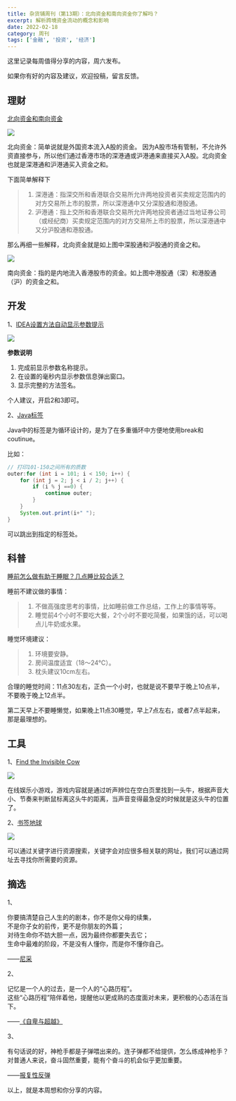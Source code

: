 ```yaml
---
title: 杂货铺周刊（第13期）：北向资金和南向资金你了解吗？
excerpt: 解析跨境资金流动的概念和影响
date: 2022-02-18
category: 周刊
tags: ['金融', '投资', '经济']
---
```

这里记录每周值得分享的内容，周六发布。

如果你有好的内容及建议，欢迎投稿，留言反馈。

<!--more-->

## 理财

[北向资金和南向资金](https://zhuanlan.zhihu.com/p/166171597 "北向资金和南向资金")

![](https://api2.mubu.com/v3/document_image/8718c169-502e-4df8-a949-3bc5ed84c464-977367.jpg)

北向资金：简单说就是外国资本流入A股的资金。
因为A股市场有管制，不允许外资直接参与，所以他们通过香港市场的深港通或沪港通来直接买入A股。北向资金也就是深港通和沪港通买入资金之和。

下面简单解释下

>1. 深港通：指深交所和香港联合交易所允许两地投资者买卖规定范围内的对方交易所上市的股票，所以深港通中又分深股通和港股通。
>2. 沪港通：指上交所和香港联合交易所允许两地投资者通过当地证券公司（或经纪商）买卖规定范围内的对方交易所上市的股票，所以深港通中又分沪股通和港股通。

那么再细一些解释，北向资金就是如上图中深股通和沪股通的资金之和。


![](https://api2.mubu.com/v3/document_image/8868182b-e396-4e9d-abd5-b298d5823880-977367.jpg)

南向资金：指的是内地流入香港股市的资金。如上图中港股通（深）和港股通（沪）的资金之和。

## 开发

1、[IDEA设置方法自动显示参数提示](https://www.cnblogs.com/jetqiu/p/10393039.html "IDEA设置方法自动显示参数提示")

![](https://api2.mubu.com/v3/document_image/0cb5d88a-d6d0-425b-9faf-a46e73b67eb3-977367.jpg)

**参数说明**

1. 完成前显示参数名称提示。
2. 在设置的毫秒内显示参数信息弹出窗口。
3. 显示完整的方法签名。

个人建议，开启2和3即可。

2、[Java标签](https://www.runoob.com/java/method-label.html "Java标签")

Java中的标签是为循环设计的，是为了在多重循环中方便地使用break和coutinue。

比如：

```java
// 打印101-150之间所有的质数
outer:for (int i = 101; i < 150; i++) {
    for (int j = 2; j < i / 2; j++) {
        if (i % j ==0) {
            continue outer;
        }
    }
    System.out.print(i+" ");
}
```

可以跳出到指定的标签处。



## 科普

[睡前怎么做有助于睡眠？几点睡比较合适？](https://www.mvyxws.com/index.php/vod/play/id/20823 "睡前怎么做有助于睡眠？几点睡比较合适？")

睡前不建议做的事情：
>1. 不做高强度思考的事情，比如睡前做工作总结，工作上的事情等等。
>2. 睡觉前4个小时不要吃大餐，2个小时不要吃简餐，如果饿的话，可以喝点儿牛奶或水果。

睡觉环境建议：
>1. 环境要安静。
>2. 房间温度适宜（18～24℃）。
>3. 枕头建议10cm左右。

合理的睡觉时间：11点30左右，正负一个小时，也就是说不要早于晚上10点半，不要晚于晚上12点半。

第二天早上不要睡懒觉，如果晚上11点30睡觉，早上7点左右，或者7点半起来，那是最理想的。


## 工具

1、[Find the Invisible Cow](https://findtheinvisiblecow.com/ "Find the Invisible Cow")

![](https://api2.mubu.com/v3/document_image/3f19d7db-950b-4221-b26c-d5843484eae3-977367.jpg)

在线娱乐小游戏，游戏内容就是通过听声辨位在空白页里找到一头牛，根据声音大小、节奏来判断鼠标离这头牛的距离，当声音变得最急促的时候就是这头牛的位置了。

2、[书签地球](https://www.bookmarkearth.com/ "书签地球")

![](https://api2.mubu.com/v3/document_image/03b48024-f4bd-4607-91ba-2ac2f12c3ecb-977367.jpg)

可以通过关键字进行资源搜索，关键字会对应很多相关联的网址，我们可以通过网址去寻找你所需要的资源。

## 摘选

1、

你要搞清楚自己人生的的剧本，你不是你父母的续集，  
不是你子女的前传，更不是你朋友的外篇；  
对待生命你不妨大胆一点，因为最终你都要失去它；  
生命中最难的阶段，不是没有人懂你，而是你不懂你自己。

——[尼采](https://www.douyin.com/video/7067138133338492199?modeFrom=userCollection&secUid=MS4wLjABAAAAd1KaAy6LuxVyPACBb9Qk0HmxNtxR3xFPYad-p5rHrns "尼采")

2、

记忆是一个人的过去，是一个人的“心路历程”。  
这些“心路历程”陪伴着他，提醒他以更成熟的态度面对未来，更积极的心态活在当下。

——[《自卑与超越》](https://book.douban.com/subject/26452697/ "《自卑与超越》")

3、

有句话说的好，神枪手都是子弹喂出来的。连子弹都不给提供，怎么练成神枪手？  
对普通人来说，奋斗固然重要，能有个奋斗的机会似乎更加重要。

——[报复性反弹](https://mp.weixin.qq.com/s/T4QFWLEwXfqK5_aaOsuFXQ "报复性反弹")

以上，就是本周想和你分享的内容。
